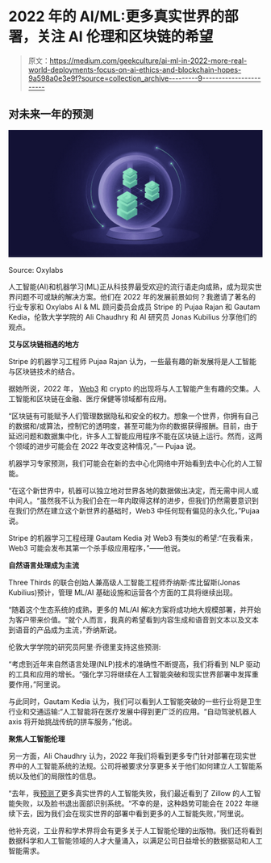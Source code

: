 # 2022 年的 AI/ML:更多真实世界的部署，关注 AI 伦理和区块链的希望

> 原文：<https://medium.com/geekculture/ai-ml-in-2022-more-real-world-deployments-focus-on-ai-ethics-and-blockchain-hopes-9a598a0e3e9f?source=collection_archive---------9----------------------->

## 对未来一年的预测

![](img/a944b081691d34a36ac00d771447f1a2.png)

Source: Oxylabs

人工智能(AI)和机器学习(ML)正从科技界最受欢迎的流行语走向成熟，成为现实世界问题不可或缺的解决方案。他们在 2022 年的发展前景如何？我邀请了著名的行业专家和 Oxylabs AI & ML 顾问委员会成员 Stripe 的 Pujaa Rajan 和 Gautam Kedia，伦敦大学学院的 Ali Chaudhry 和 AI 研究员 Jonas Kubilius 分享他们的观点。

**艾与区块链相遇的地方**

Stripe 的机器学习工程师 Pujaa Rajan 认为，一些最有趣的新发展将是人工智能与区块链技术的结合。

据她所说，2022 年， [Web3](https://www.wired.com/story/web3-gavin-wood-interview/) 和 crypto 的出现将与人工智能产生有趣的交集。人工智能和区块链在金融、医疗保健等领域都有应用。

“区块链有可能赋予人们管理数据隐私和安全的权力。想象一个世界，你拥有自己的数据和/或算法，控制它的透明度，甚至可能为你的数据获得报酬。目前，由于延迟问题和数据集中化，许多人工智能应用程序不能在区块链上运行。然而，这两个领域的进步可能会在 2022 年改变这种情况，”— Pujaa 说。

机器学习专家预测，我们可能会在新的去中心化网络中开始看到去中心化的人工智能。

“在这个新世界中，机器可以独立地对世界各地的数据做出决定，而无需中间人或中间人。“虽然我不认为我们会在一年内取得这样的进步，但我们仍然需要意识到在我们仍然在建立这个新世界的基础时，Web3 中任何现有偏见的永久化，”Pujaa 说。

Stripe 的机器学习工程经理 Gautam Kedia 对 Web3 有类似的希望:“在我看来，Web3 可能会发布其第一个杀手级应用程序，”——他说。

**自然语言处理成为主流**

Three Thirds 的联合创始人兼高级人工智能工程师乔纳斯·库比留斯(Jonas Kubilius)预计，管理 ML/AI 基础设施和运营各个方面的工具将继续出现。

“随着这个生态系统的成熟，更多的 ML/AI 解决方案将成功地大规模部署，并开始为客户带来价值。“就个人而言，我真的希望看到内容生成和语音到文本以及文本到语音的产品成为主流，”乔纳斯说。

伦敦大学学院的研究员阿里·乔德里支持这些预测:

“考虑到近年来自然语言处理(NLP)技术的准确性不断提高，我们将看到 NLP 驱动的工具和应用的增长。“强化学习将继续在人工智能突破和现实世界部署中发挥重要作用，”阿里说。

与此同时，Gautam Kedia 认为，我们可以看到人工智能突破的一些行业将是卫生行业和交通运输:“人工智能将在医疗发展中得到更广泛的应用。“自动驾驶机器人 axis 将开始挑战传统的拼车服务，”他说。

**聚焦人工智能伦理**

另一方面，Ali Chaudhry 认为，2022 年我们将看到更多专门针对部署在现实世界中的人工智能系统的法规。公司将被要求分享更多关于他们如何建立人工智能系统以及他们的局限性的信息。

“去年，我[预测了](https://insidebigdata.com/2021/02/05/ai-solving-real-world-problems-and-ai-ethics-among-top-trends-for-2021-according-to-oxylabs-ai-and-ml-advisory-board/)更多真实世界的人工智能失败，我们最近看到了 Zillow 的人工智能失败，以及脸书退出面部识别系统。“不幸的是，这种趋势可能会在 2022 年继续下去，因为我们会在现实世界的部署中看到更多的人工智能失败，”阿里说。

他补充说，工业界和学术界将会有更多关于人工智能伦理的出版物。我们还将看到数据科学和人工智能领域的人才大量涌入，以满足公司日益增长的数据驱动和人工智能需求。